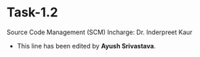 # Task-1.2
Source Code Management (SCM)  Incharge: Dr. Inderpreet Kaur 
- This line has been edited by **Ayush Srivastava**.
